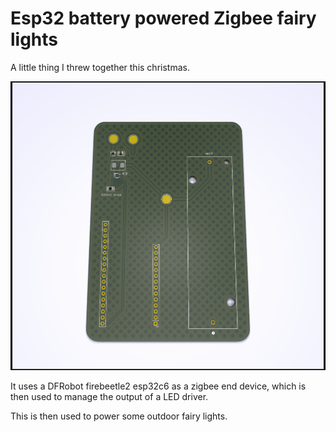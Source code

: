 # Esp32 battery powered Zigbee fairy lights

A little thing I threw together this christmas.

![](./hw/fairylights_driver.png)

It uses a DFRobot firebeetle2 esp32c6 as a zigbee end device, which is then used
to manage the output of a LED driver.

This is then used to power some outdoor fairy lights.
